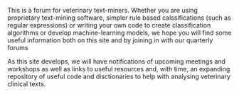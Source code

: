 This is a forum for veterinary text-miners. Whether you are using proprietary text-mining software, simpler rule based calssifications (such as regular expressions) or writing your own code to create classification algorithms or develop machine-learning models, we hope you will find some useful information both on this site and by joining in with our quarterly forums

As this site develops, we will have notifications of upcoming meetings and workshops as well as links to useful resources and, with time, an expanding repository of useful code and disctionaries to help with analysing veterinary clinical texts.


